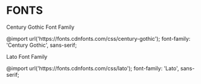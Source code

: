 

# FONTS

Century Gothic Font Family
<link href="https://fonts.cdnfonts.com/css/century-gothic" rel="stylesheet">
@import url('https://fonts.cdnfonts.com/css/century-gothic');
font-family: 'Century Gothic', sans-serif;

Lato Font Family
<link href="https://fonts.cdnfonts.com/css/lato" rel="stylesheet">
@import url('https://fonts.cdnfonts.com/css/lato');
font-family: 'Lato', sans-serif;

